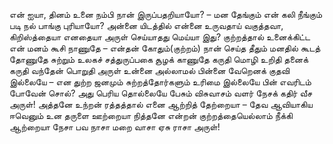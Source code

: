
என் ஐயா, தினம் உனை நம்பி நான்
 இருப்பதறியாயோ? – மன
 தேங்கும் என் கலி நீங்கும் படி நல்
 பாங்கு புரியாயோ?
 அன்னை யிடத்தில் என்னை உருவதாய்
 வகுத்தவா, கிறிஸ்த்தையா எனதையா
 அருள் செய்யாதது மெய்யா இது?
குற்றத்தால் உனைக்கிட்ட என் மனம்
 கூசி நாணுதே – என்தன்
 கோதும்(குற்றம்) நான் செய்த தீதும் மனதில்
 கூடத் தோணுதே
 சுற்றும் உலகச் சத்துருப்பகை
 சூழக் காணுதே
 கருதி மொழி உறிதி தனைக்
 கருதி வந்தேன் பொறுதி அருள்
உன்னை அல்லாமல் பின்னை வேறெனக்
 குதவி இல்லையே – என
 துற்ற ஜனமும் சுற்றத்தோர்களும்
 உரிமை இல்லையே
 பின் எவரிடம் போவேன் சொல்? அது
 பெரிய தொல்லையே
 பேசும் விசுவாசம் வளர்
 நேசக் கதிர் வீச அருள்!
அத்தனே உந்றன் ரத்தத்தால் எனை
 ஆற்றித் தேற்றையா – தேவ
 ஆவியாகிய ஈவெனும் உன
 தருளை ஊற்றையா
 நித்தனே என்றன் குற்றத்தையெல்லாம்
 நீக்கி ஆற்றையா
 நேசா பவ நாசா மறை
 வாசா ஏசு ராசா அருள்!

